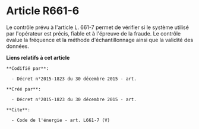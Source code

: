 # Article R661-6

Le contrôle prévu à l'article L. 661-7 permet de vérifier si le système utilisé par l'opérateur est précis, fiable et à
l'épreuve de la fraude. Le contrôle évalue la fréquence et la méthode d'échantillonnage ainsi que la validité des données.

**Liens relatifs à cet article**

	**Codifié par**:

	  - Décret n°2015-1823 du 30 décembre 2015 - art.

	**Créé par**:

	  - Décret n°2015-1823 du 30 décembre 2015 - art.

	**Cite**:

	  - Code de l'énergie - art. L661-7 (V)
